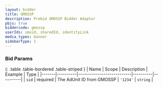 ```yaml
---
layout: bidder
title: GMOSSP
description: Prebid GMOSSP Bidder Adaptor
pbjs: true
biddercode: gmossp
userIds: imuid, sharedId, identityLink
media_types: banner
sidebarType: 1
---
```



### Bid Params

{: .table .table-bordered .table-striped }
| Name | Scope    | Description | Example  | Type     |
|-------|----------|---------------------------|----------|----------|
| `sid` | required | The AdUnit ID from GMOSSP | `'1234'` | `string` |
